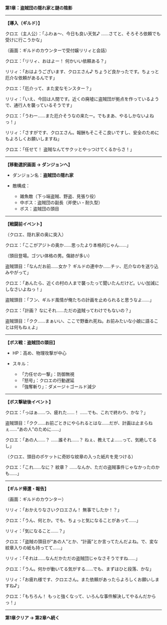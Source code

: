 **第1章：盗賊団の隠れ家と謎の陰影**

---

**【導入（ギルド）】**

クロエ（主人公）：「ふわぁ～、今日も良い天気♪ ……さてと、そろそろ依頼でも受けに行こうかな」

（画面：ギルドのカウンターで受付嬢リリィと会話）

クロエ：「リリィ、おはよー！ 何かいい依頼ある？」

リリィ：「おはようございます、クロエさん♪ ちょうど良かったです。ちょっと厄介な依頼があるんです」

クロエ：「厄介って、また変なモンスター？」

リリィ：「いえ、今回は人間です。近くの廃墟に盗賊団が拠点を作っているようで、通行人を襲っているそうです」

クロエ：「うわー……また厄介そうなの来たー。でもまあ、やるしかないよねっ！」

リリィ：「さすがです、クロエさん。報酬もそこそこ良いですし、安全のためにもよろしくお願いしますね」

クロエ：「任せて！ 盗賊なんてサクッとやっつけてくるからさ！」

---

**【移動選択画面 → ダンジョンへ】**

* ダンジョン名：**盗賊団の隠れ家**

* 敵構成：

  * 雑魚敵（下っ端盗賊、野盗、見張り役）
  * 中ボス：盗賊団の副長（斧使い・耐久型）
  * ボス：盗賊団の頭目

---

**【戦闘前イベント】**

（クロエ、隠れ家の奥に突入）

クロエ：「ここがアジトの奥か……思ったより本格的じゃん……」

（頭目登場。ゴツい体格の男。傷跡が多い）

盗賊頭目：「なんだお前……女か？ ギルドの連中か……チッ、厄介なのを送り込みやがって」

クロエ：「あんたら、近くの村の人まで襲ったって聞いたんだけど。いい加減にしなさいよねっ！」

盗賊頭目：「フン、ギルド風情が俺たちの計画を止められると思うなよ……」

クロエ：「計画？ なにそれ……ただの盗賊ってわけでもないの？」

盗賊頭目：「クク……まぁいい、ここで野垂れ死ね。お前みたいな小娘に語ることは何もねぇよ」

---

**【ボス戦：盗賊団の頭目】**

* HP：高め、物理攻撃が中心
* スキル：

  * 「力任せの一撃」：防御無視
  * 「怒号」：クロエの行動遅延
  * 「強奪斬り」：ダメージ＋ゴールド減少

---

**【ボス撃破後イベント】**

クロエ：「っはぁ……つ、疲れた……！ ……でも、これで終わり、かな？」

盗賊頭目：「クク……お前ごときにやられるとはな……だが、計画は止まらねぇ……“あの人”のために……」

クロエ：「あの人……？ ……誰それ……？ ねぇ、教えてよ……って、気絶してるし」

（クロエ、頭目のポケットに奇妙な紋章の入った紙片を見つける）

クロエ：「これ……なに？ 紋章？ ……なんか、ただの盗賊事件じゃなかったのかも……」

---

**【ギルド帰還・報告】**

（画面：ギルドのカウンター）

リリィ：「おかえりなさいクロエさん！ 無事でしたか！？」

クロエ：「うん、何とか。でも、ちょっと気になることがあって……」

リリィ：「気になること……？」

クロエ：「盗賊の頭目が“あの人”とか、“計画”とか言ってたんだよね。で、変な紋章入りの紙も持ってて……」

リリィ：「それは……なんだかただの盗賊団じゃなさそうですね……」

クロエ：「うん。何かが動いてる気がする……でも、まずはひと段落、かな」

リリィ：「お疲れ様です、クロエさん。また依頼があったらよろしくお願いしますね♪」

クロエ：「もちろん！ もっと強くなって、いろんな事件解決してやるんだからっ！」

---

**第1章クリア → 第2章へ続く**
